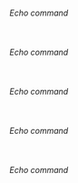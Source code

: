 ###### Echo command

``````sh

``````
###### Echo command

``````sh

``````
###### Echo command

``````sh

``````
###### Echo command

``````sh

``````
###### Echo command

``````sh

``````
